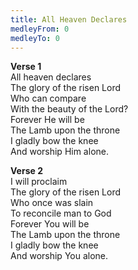 ```yaml
---
title: All Heaven Declares
medleyFrom: 0
medleyTo: 0
---
```


**Verse 1**  
All heaven declares  
The glory of the risen Lord  
Who can compare  
With the beauty of the Lord?  
Forever He will be  
The Lamb upon the throne  
I gladly bow the knee  
And worship Him alone.

**Verse 2**  
I will proclaim  
The glory of the risen Lord  
Who once was slain  
To reconcile man to God  
Forever You will be  
The Lamb upon the throne  
I gladly bow the knee  
And worship You alone.
